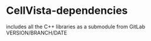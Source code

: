 # CellVista-dependencies
includes all the C++ libraries as a submodule from GitLab VERSION/BRANCH/DATE
